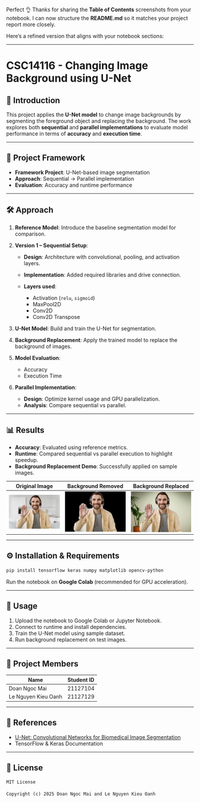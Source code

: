 Perfect 👌 Thanks for sharing the **Table of Contents** screenshots from your notebook.
I can now structure the **README.md** so it matches your project report more closely.

Here’s a refined version that aligns with your notebook sections:

---

# CSC14116 - Changing Image Background using U-Net

## 📌 Introduction

This project applies the **U-Net model** to change image backgrounds by segmenting the foreground object and replacing the background. The work explores both **sequential** and **parallel implementations** to evaluate model performance in terms of **accuracy** and **execution time**.

---

## 📂 Project Framework

* **Framework Project**: U-Net-based image segmentation
* **Approach**: Sequential → Parallel implementation
* **Evaluation**: Accuracy and runtime performance

---

## 🛠️ Approach

1. **Reference Model**: Introduce the baseline segmentation model for comparison.

2. **Version 1 – Sequential Setup**:

   * **Design**: Architecture with convolutional, pooling, and activation layers.
   * **Implementation**: Added required libraries and drive connection.
   * **Layers used**:

     * Activation (`relu`, `sigmoid`)
     * MaxPool2D
     * Conv2D
     * Conv2D Transpose

3. **U-Net Model**: Build and train the U-Net for segmentation.

4. **Background Replacement**: Apply the trained model to replace the background of images.

5. **Model Evaluation**:

   * Accuracy
   * Execution Time

6. **Parallel Implementation**:

   * **Design**: Optimize kernel usage and GPU parallelization.
   * **Analysis**: Compare sequential vs parallel.

---

## 📊 Results  

- **Accuracy**: Evaluated using reference metrics.  
- **Runtime**: Compared sequential vs parallel execution to highlight speedup.  
- **Background Replacement Demo**: Successfully applied on sample images.  

| Original Image | Background Removed | Background Replaced |
|----------------|--------------------|----------------------|
| ![Original](images/zoom5.jpg) | ![Removed](images/ver_1.jpg) | ![Replaced](images/ver_1_bg.jpg) |

---

## ⚙️ Installation & Requirements

```bash
pip install tensorflow keras numpy matplotlib opencv-python
```

Run the notebook on **Google Colab** (recommended for GPU acceleration).

---

## 🚀 Usage

1. Upload the notebook to Google Colab or Jupyter Notebook.
2. Connect to runtime and install dependencies.
3. Train the U-Net model using sample dataset.
4. Run background replacement on test images.

---

## 👥 Project Members

| Name                | Student ID |
| ------------------- | ---------- |
| Doan Ngoc Mai       | 21127104   |
| Le Nguyen Kieu Oanh | 21127129   |

---

## 📖 References

* [U-Net: Convolutional Networks for Biomedical Image Segmentation](https://arxiv.org/abs/1505.04597)
* TensorFlow & Keras Documentation

---

## 📜 License

```
MIT License

Copyright (c) 2025 Doan Ngoc Mai and Le Nguyen Kieu Oanh
```
